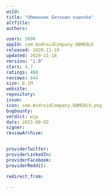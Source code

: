 ```yaml
---
wsId: 
title: "Обменник Биткоин кошелёк"
altTitle: 
authors:

users: 5000
appId: com.AndroidCompany.OBMENik
released: 2020-11-18
updated: 2020-11-18
version: "1.0"
stars: 4.7
ratings: 460
reviews: 444
size: 8.1M
website: 
repository: 
issue: 
icon: com.AndroidCompany.OBMENik.png
bugbounty: 
verdict: wip
date: 2021-08-02
signer: 
reviewArchive:


providerTwitter: 
providerLinkedIn: 
providerFacebook: 
providerReddit: 

redirect_from:

---
```



